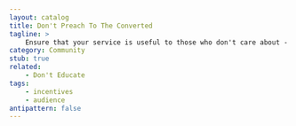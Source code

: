 ```yaml
---
layout: catalog
title: Don't Preach To The Converted
tagline: >
    Ensure that your service is useful to those who don't care about - or disagree with - your cause.
category: Community
stub: true
related:
    - Don't Educate
tags:
    - incentives
    - audience
antipattern: false 
---
```

